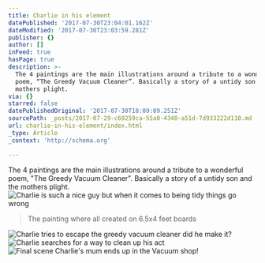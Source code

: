 ```yaml
---
title: Charlie in his element
datePublished: '2017-07-30T23:04:01.162Z'
dateModified: '2017-07-30T23:03:59.281Z'
publisher: {}
author: []
inFeed: true
hasPage: true
description: >-
  The 4 paintings are the main illustrations around a tribute to a wonderful
  poem, “The Greedy Vacuum Cleaner”. Basically a story of a untidy son and the
  mothers plight.
via: {}
starred: false
datePublishedOriginal: '2017-07-30T18:09:09.251Z'
sourcePath: _posts/2017-07-29-c69259ca-55a0-4348-a51d-7d933222d110.md
url: charlie-in-his-element/index.html
_type: Article
_context: 'http://schema.org'

---
```

The 4 paintings are the main illustrations around a tribute to a wonderful poem, "The Greedy Vacuum Cleaner". Basically a story of a untidy son and the mothers plight.
![Charlie is such a nice guy but when it comes to being tidy things go wrong](https://the-grid-user-content.s3-us-west-2.amazonaws.com/3d1a7031-be50-4425-98bd-032185081158.jpg)

> The painting where all created on 6.5x4 feet boards

![Charlie tries to escape the greedy vacuum cleaner did he make it?](https://the-grid-user-content.s3-us-west-2.amazonaws.com/44d10352-3e40-477f-a044-e757a415995a.jpg)
![Charlie searches for a way to clean up his act](https://the-grid-user-content.s3-us-west-2.amazonaws.com/c3c5b2ec-1b33-4573-ae4f-6f73be9ce938.jpg)
![Final scene Charlie's mum ends up in the Vacuum shop!](https://the-grid-user-content.s3-us-west-2.amazonaws.com/6861166f-5dd4-4af4-82ed-bf6afc4931d9.jpg)